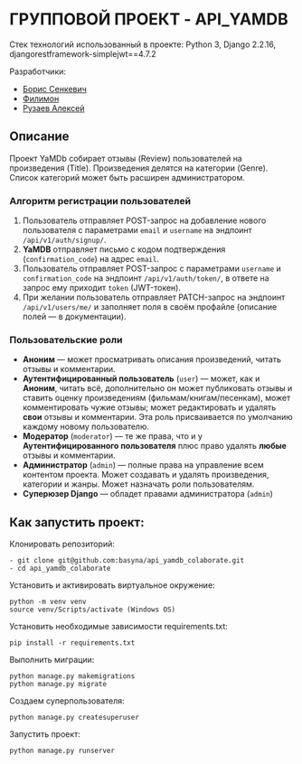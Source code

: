 # ГРУППОВОЙ ПРОЕКТ - API_YAMDB
Стек технологий использованный в проекте: Python 3, Django 2.2.16, djangorestframework-simplejwt==4.7.2

Разработчики:
- [Борис Сенкевич](https://github.com/basyna)
- [Филимон](https://github.com/Filimon4ik2)
- [Рузаев Алексей](https://github.com/RuzaevAlexei)
## Описание
Проект YaMDb собирает отзывы (Review) пользователей на произведения (Title). Произведения делятся на категории (Genre). Список категорий может быть расширен администратором.
### Алгоритм регистрации пользователей
  1. Пользователь отправляет POST-запрос на добавление нового пользователя с параметрами `email` и `username` на эндпоинт `/api/v1/auth/signup/`.
  2. **YaMDB** отправляет письмо с кодом подтверждения (`confirmation_code`) на адрес  `email`.
  3. Пользователь отправляет POST-запрос с параметрами `username` и `confirmation_code` на эндпоинт `/api/v1/auth/token/`, в ответе на запрос ему приходит `token` (JWT-токен).
  4. При желании пользователь отправляет PATCH-запрос на эндпоинт `/api/v1/users/me/` и заполняет поля в своём профайле (описание полей — в документации).

### Пользовательские роли
  - **Аноним** — может просматривать описания произведений, читать отзывы и комментарии.
  - **Аутентифицированный пользователь** (`user`) — может, как и **Аноним**, читать всё, дополнительно он может публиковать отзывы и ставить оценку произведениям (фильмам/книгам/песенкам), может комментировать чужие отзывы; может редактировать и удалять **свои** отзывы и комментарии. Эта роль присваивается по умолчанию каждому новому пользователю.
  - **Модератор** (`moderator`) — те же права, что и у **Аутентифицированного пользователя** плюс право удалять **любые** отзывы и комментарии.
  - **Администратор** (`admin`) — полные права на управление всем контентом проекта. Может создавать и удалять произведения, категории и жанры. Может назначать роли пользователям. 
  - **Суперюзер Django** — обладет правами администратора (`admin`)
## Как запустить проект:
Клонировать репозиторий:

```
- git clone git@github.com:basyna/api_yamdb_colaborate.git
- cd api_yamdb_colaborate
```

Установить и активировать виртуальное окружение:
```
python -m venv venv
source venv/Scripts/activate (Windows OS)
```
Установить необходимые зависимости requirements.txt:

```
pip install -r requirements.txt
```

Выполнить миграции:

```
python manage.py makemigrations
python manage.py migrate
```
Создаем суперпользователя:

```
python manage.py createsuperuser
```
Запустить проект:

```
python manage.py runserver
```
